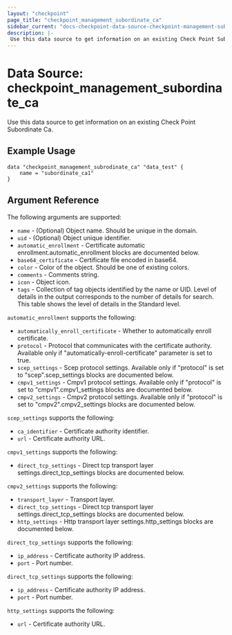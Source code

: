 ```yaml
---
layout: "checkpoint"
page_title: "checkpoint_management_subordinate_ca"
sidebar_current: "docs-checkpoint-data-source-checkpoint-management-subordinate-ca"
description: |-
 Use this data source to get information on an existing Check Point Subordinate Ca.
---
```


# Data Source: checkpoint_management_subordinate_ca

Use this data source to get information on an existing Check Point Subordinate Ca.

## Example Usage
```hcl
data "checkpoint_management_subrodinate_ca" "data_test" {
    name = "subordinate_ca1"
}
```

## Argument Reference

The following arguments are supported:

* `name` - (Optional) Object name. Should be unique in the domain.
* `uid` - (Optional) Object unique identifier.
* `automatic_enrollment` - Certificate automatic enrollment.automatic_enrollment blocks are documented below.
* `base64_certificate` - Certificate file encoded in base64.
* `color` - Color of the object. Should be one of existing colors.
* `comments` - Comments string.
* `icon` - Object icon.
* `tags` - Collection of tag objects identified by the name or UID. Level of details in the output corresponds to the number of details for search. This table shows the level of details in the Standard level.


`automatic_enrollment` supports the following:

* `automatically_enroll_certificate` - Whether to automatically enroll certificate.
* `protocol` - Protocol that communicates with the certificate authority. Available only if "automatically-enroll-certificate" parameter is set to true.
* `scep_settings` - Scep protocol settings. Available only if "protocol" is set to "scep".scep_settings blocks are documented below.
* `cmpv1_settings` - Cmpv1 protocol settings. Available only if "protocol" is set to "cmpv1".cmpv1_settings blocks are documented below.
* `cmpv2_settings` - Cmpv2 protocol settings. Available only if "protocol" is set to "cmpv2".cmpv2_settings blocks are documented below.


`scep_settings` supports the following:

* `ca_identifier` - Certificate authority identifier.
* `url` - Certificate authority URL.


`cmpv1_settings` supports the following:

* `direct_tcp_settings` - Direct tcp transport layer settings.direct_tcp_settings blocks are documented below.


`cmpv2_settings` supports the following:

* `transport_layer` - Transport layer.
* `direct_tcp_settings` - Direct tcp transport layer settings.direct_tcp_settings blocks are documented below.
* `http_settings` - Http transport layer settings.http_settings blocks are documented below.


`direct_tcp_settings` supports the following:

* `ip_address` - Certificate authority IP address.
* `port` - Port number.


`direct_tcp_settings` supports the following:

* `ip_address` - Certificate authority IP address.
* `port` - Port number.


`http_settings` supports the following:

* `url` - Certificate authority URL.
